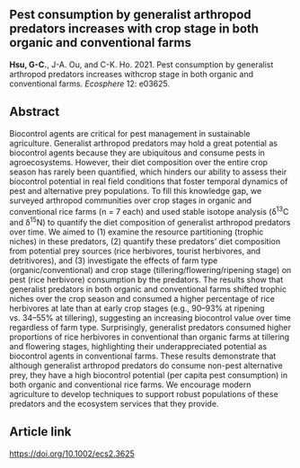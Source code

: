 
## Pest consumption by generalist arthropod predators increases with crop stage in both organic and conventional farms

__Hsu, G-C.__, J-A. Ou, and C-K. Ho. 2021. Pest consumption by generalist
arthropod predators increases withcrop stage in both organic and
conventional farms. *Ecosphere* 12: e03625.

## Abstract

Biocontrol agents are critical for pest management in sustainable
agriculture. Generalist arthropod predators may hold a great potential
as biocontrol agents because they are ubiquitous and consume pests in
agroecosystems. However, their diet composition over the entire crop
season has rarely been quantified, which hinders our ability to assess
their biocontrol potential in real field conditions that foster temporal
dynamics of pest and alternative prey populations. To fill this
knowledge gap, we surveyed arthropod communities over crop stages in
organic and conventional rice farms (n = 7 each) and used stable isotope
analysis (δ<sup>13</sup>C and δ<sup>15</sup>N) to quantify the diet
composition of generalist arthropod predators over time. We aimed to (1)
examine the resource partitioning (trophic niches) in these predators,
(2) quantify these predators’ diet composition from potential prey
sources (rice herbivores, tourist herbivores, and detritivores), and (3)
investigate the effects of farm type (organic/conventional) and crop
stage (tillering/flowering/ripening stage) on pest (rice herbivore)
consumption by the predators. The results show that generalist predators
in both organic and conventional farms shifted trophic niches over the
crop season and consumed a higher percentage of rice herbivores at late
than at early crop stages (e.g., 90–93% at ripening vs. 34–55% at
tillering), suggesting an increasing biocontrol value over time
regardless of farm type. Surprisingly, generalist predators consumed
higher proportions of rice herbivores in conventional than organic farms
at tillering and flowering stages, highlighting their underappreciated
potential as biocontrol agents in conventional farms. These results
demonstrate that although generalist arthropod predators do consume
non-pest alternative prey, they have a high biocontrol potential (per
capita pest consumption) in both organic and conventional rice farms. We
encourage modern agriculture to develop techniques to support robust
populations of these predators and the ecosystem services that they
provide.

## Article link

<https://doi.org/10.1002/ecs2.3625>
